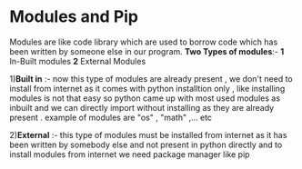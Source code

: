 # Modules and Pip
Modules are like code library which are used to borrow code which has been written by someone else in our program.
**Two Types of modules**:- **1** In-Built modules
                           **2** External Modules

1)**Built in** :- now this type of modules are already present , we don't need to install from internet as it comes with python installtion only , like installing modules is not that easy so python came up with most used modules as inbuilt and we can directly import without installing as they are already present . example of modules are "os" , "math" ,... etc

2)**External** :- this type of modules must be installed from internet as it has been written by somebody else and not present in python directly and to install modules from internet we need package manager like pip
